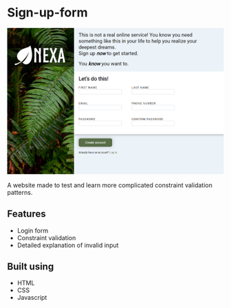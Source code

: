# Sign-up-form

![App-screenshot](https://github.com/NexyusNex/Sign-up-form/blob/main/screenshot.png?raw=true)

A website made to test and learn more complicated constraint validation patterns.

## Features

- Login form
- Constraint validation
- Detailed explanation of invalid input

## Built using

- HTML
- CSS
- Javascript
